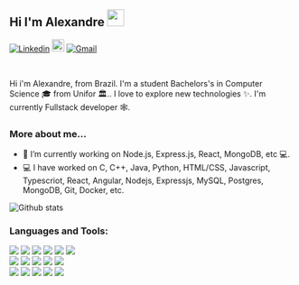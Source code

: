 ## Hi I'm Alexandre <img src="https://raw.githubusercontent.com/iampavangandhi/iampavangandhi/master/gifs/Hi.gif" width="30px"></h2>

[![Linkedin](https://img.shields.io/badge/-LinkedIn-blue?style=flat&logo=Linkedin&logoColor=white)](https://www.linkedin.com/in/alexandre-akao-aa6270163/)
[<img src="https://img.shields.io/github/followers/alexandreakao?label=follow&style=social" height="22" title="Follow me" />](https://github.com/milenacarecho) 
[![Gmail](https://img.shields.io/badge/-Gmail-c14438?style=flat&logo=Gmail&logoColor=white)](mailto:alexandreakiraakao@gmail.com)

<br />

Hi i'm Alexandre, from Brazil. I'm a student Bachelors's in Computer Science 🎓 from Unifor 🏛.. I love to explore new technologies ✨. I'm currently Fullstack developer 🕸️.

### More about me...

- 🔭 I’m currently working on Node.js, Express.js, React, MongoDB, etc 💻.
- 💻 I have worked on C, C++, Java, Python, HTML/CSS, Javascript, Typescriot, React, Angular, Nodejs, Expressjs, MySQL, Postgres, MongoDB, Git, Docker, etc.

![Github stats](https://github-readme-stats.vercel.app/api?username=alexandreakao&show_icons=true&hide_border=true)

### Languages and Tools:

<img src = "https://img.shields.io/badge/-HTML5-E34F26?style=flat&logo=html5&logoColor=white"> <img src = "https://img.shields.io/badge/-CSS3-1572B6?style=flat&logo=css3&logoColor=white"> <img src="https://img.shields.io/badge/-JavaScript-black?style=flat&logo=javascript&logoColor=eed718"> <img src = "https://img.shields.io/badge/-TypeScript-white?style=flat&logo=typescript&logoColor=blue"> <img src="https://img.shields.io/badge/-Node-0d7963?style=flat&logo=node.js&logoColor=white"> 
<img src="https://img.shields.io/badge/-React-161616?style=flat&logo=react&logoColor=00d9ff"> <br />
<img src="https://img.shields.io/badge/-Java-06305b?style=flat&logo=java&logoColor=white"> <img src="https://img.shields.io/badge/-Docker-208DEC?style=flat&logo=docker&logoColor=white"> <img src="https://img.shields.io/badge/-Git-black?style=flat&logo=git&logoColor=E34F26"> <img src="https://img.shields.io/badge/-Python%20-F6CA3E?style=flat&logo=python&logoColor=Dff"> 
<img src="https://img.shields.io/badge/-MongoDB-F8F8F8?style=flat&logo=mongodb&logoColor=green"> <br />
<img src="https://img.shields.io/badge/-PostgreSQL-F8F8F8?style=flat&logo=postgresql&logoColor=31648D"> <img src="https://img.shields.io/badge/-MySQL-F8F8F8?style=flat&logo=mysql&logoColor=DD732D"> <img src="https://img.shields.io/badge/-Visual%20Studio%20Code-2B2B31?style=flat&logo=visual%20studio%20code&logoColor=1A76C5"> <img src="https://img.shields.io/badge/-Postman-2B2B31?style=flat&logo=postman&logoColor=EB5824"> <img src="https://img.shields.io/badge/-Insomnia-2B2B31?style=flat&logo=postman&logoColor=5647B9">
